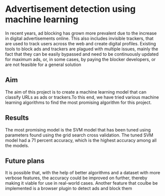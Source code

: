 # Advertisement detection using machine learning
In recent years, ad blocking has grown more prevalent due to the increase in digital advertisements online. This also includes invisible trackers, that are used to track users across the web and create digital profiles. Existing tools to block ads and trackers are plagued with multiple issues, mainly the fact that they can be easily bypassed and need to be continuously updated for maximum ads, or, in some cases, by paying the blocker developers, or are not feasible for a general solution
## Aim
The aim of this project is to create a machine learning model that can classify URLs as ads or trackers.To this end, we have tried various machine learning algorithms to find the most promising algorithm for this project.
## Results
The most promising model is the SVM model that has been tuned using parameters found using the grid search cross validation. The tuned SVM model had a 71 percent accuracy, which is the highest accuracy among all the models. 
## Future plans
It is possible that, with the help of better algorithms and a dataset with more verbose features, the accuracy could be improved on further, thereby making it viable for use in real-world cases.
Another feature that coulbe be implemented is a browser plugin to detect ads and block them
